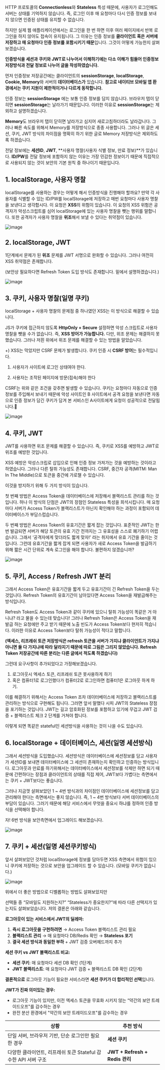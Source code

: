 HTTP 프로토콜의 **Connectionless**와 **Stateless** 특성 때문에, 사용자가 로그인해도 서버는 상태를 기억하지 않습니다. 즉, 로그인 이후 매 요청마다 다시 인증 정보를 보내지 않으면 인증된 상태를 유지할 수 없습니다.

하지만 실제 웹 애플리케이션에서는 로그인을 한 번 하면 이후 여러 페이지에서 반복 로그인을 하지 않아도 접속이 유지됩니다. 그 이유는 인증 정보를 **클라이언트 혹은 서버에 저장하고 매 요청마다 인증 정보를 포함시키기 때문**입니다. 그것이 어떻게 가능한지 살펴보겠습니다.

**인증방식을 세션과 쿠키와 JWT로 나누어서 이해하기에는 다소 이해가 힘들어 인증정보 저장방식과 전달 정보로 나누어 글을 작성하였습니다.** 

먼저 인증정보 저장공간에는 클라이언트의 **sessionStorage**, **localStorage**, **Cookie, Memory**와 서버의 **데이터베이스가** 있습니다. **참고로 네이티브 모바일 앱 환경에서는 쿠키 지원이 제한적이거나 다르게 동작합니다.**

인증 정보는 **sessionStorage** 에는 보통 인증 정보를 담지 않습니다. 브라우저 탭이 닫히면 **sessionStorage**는 날라가기 때문입니다. 이러한 이유로 **sessionStorage**는 제외하고 설명하겠습니다.  

**Memory**도 브라우저 탭이 닫히면 날라가고 심지어 새로고침하더라도 날라갑니다. 그러나 빠른 속도를 위해서 Memory를 저장방식으로 종종 사용합니다. 그러나 위 글은 세션, 쿠키, JWT 방식의 차이점을 명확히 하기 위한 글로 Memory 저장방식은 제외하도록 하겠습니다.

전달 정보에는 **세션ID**, **JWT**, **사용자 명찰(사용자 식별 정보, 만료 정보)**가 있습니다. **ID/PW**를 전달 정보에 포함하지 않는 이유는 가장 민감한 정보이기 때문에 직접적으로 사용되지 않는 것이 보안의 기본 원칙 중 하나이기 때문입니다.

## 1. localStorage, 사용자 명찰

localStorage를 사용하는 경우는 어떻게 해서 인증방식을 진행해야 할까요? 만약 각 사용자를 식별할 수 있는 ID/PW를 localStorage에 저장하고 매번 요청마다 사용자 명찰을 보낸다고 생각합시다. 이 요청은 **XSS**의 위험이 있습니다. 이 요청의 XSS 위험은 공격자가 악성스크립트를 심어 localStorage에 있는 사용자 명찰을 뺏는 행위를 말합니다. 또한 공격자가 사용자 명찰을 **위조**해서 보낼 수 있다는 취약점이 있습니다. 

![image](https://github.com/user-attachments/assets/2b7f9d5a-c0f7-4bd7-8595-9d777091ac3e)

## 2. localStorage, JWT

1단계에서 문제가 된 **위조** 문제를 JWT 서명으로 완화할 수 있습니다. 그러나 여전히 XSS 취약점은 존재합니다.

(보안상 필요하다면 Refresh Token 도입 방식도 존재합니다. 밑에서 설명하겠습니다.)

![image](https://github.com/user-attachments/assets/bd34015b-f89c-4dcb-a074-fc42a4888d5e)

## 3. 쿠키, 사용자 명찰(일명 쿠키)

 localStorage + 사용자 명찰의 문제점 중 하나였던 XSS는 이 방식으로 해결할 수 있습니다.

JS가 쿠키에 접근하지 않도록 **HttpOnly + Secure** 설정하면 악성 스크립트로 사용자 명찰을 뺏을 수가 없습니다. 즉, **XSS 방어가 가능합니다.** 다만, 위조 문제는 해결하지 못했습니다. 그러나 저흰 위에서 위조 문제를 해결할 수 있는 방법을 알았습니다.

+) XSS는 막았지만 CSRF 문제가 발생합니다. 쿠키 인증 시 **CSRF 방어**는 필수적입니다.

1. 사용자가 사이트에 로그인 상태여야 한다.

2. 사용자는 조작된 페이지에 방문(접속)해야 한다

CSRF는 위와 같은 조건을 갖추면 발생할 수 있습니다. 쿠키는 요청마다 자동으로 인증정보를 주입해서 보내기 때문에 악성 사이트인 B 사이트에서 공격 요청을 보낸다면 자동으로 인증 정보가 담긴 쿠키가 담겨 본 서비스인 A사이트에게 요청이 성공적으로 전달됩니다.🥲

![image](https://github.com/user-attachments/assets/a1e98f78-a39e-40c7-9e29-ac34c0757001)

## 4. 쿠키, JWT

JWT를 사용하면 위조 문제를 해결할 수 있습니다. 즉, 쿠키로 XSS를 예방하고 JWT로 위조를 예방한 것입니다. 

XSS 예방은 악성스크립로 삽입으로 인해 인증 정보 가져가는 것을 예방하는 것이라고 하였습니다. 그러나 다른 탈취 가능성도 존재합니다. CSRF, 중간자 공격(MITM: Man In The Middle)으로 토큰을 중간에 가로챌 수 있습니다. 

이것을 방지하기 위해 두 가지 방식이 있습니다.

첫 번째 방법은 Access Token을 데이터베이스에 저장해서 블랙리스트 관리를 하는 것입니다. 허나 이 방식의 단점은 JWT의 장점인 Stateless 특성을 희석시킵니다. 매 요청마다 서버가 Access Token가 블랙리스트가 아닌지 확인해야 하는 과정이 포함되어 데이터베이스가 부담스럽습니다.

두 번째 방법은 Access Token의 유효기간은 짧게 잡는 것입니다. 표준적인 JWT는 한번 발급되면 서버가 해당 토큰의 유효 기간 전까지는 그 유효성을 스스로 폐기하기 어렵습니다. 그래서 ‘공격자에게 맞더라도 짧게 맞자!’ 라는 취지에서 유효 기간을 줄이는 것입니다. 그런데 유효기간을 짧게 잡게 되면 사용자가 새로 Access Token을 발급하기 위해 짧은 시간 단위로 계속 로그인을 해야 합니다. 불편하지 않겠습니까? 

![image](https://github.com/user-attachments/assets/d332a280-a230-48fc-bbb5-4976ce40862d)

## 5. 쿠키, Access / Refresh JWT 분리

그래서 Access Token은 유효기간을 짧게 두고 유효기간이 긴 Refresh Token을 두는 것입니다. Refresh Token의 유효기간이 남아있다면 Access Token을 재발급해주는 방식입니다. 

Refresh Token도 Access Token과 같이 쿠키에 있으니 탈취 가능성이 똑같은 거 아니냐? 라고 물을 수 있는데 맞습니다! 그러나 Refresh Token은 Access Token을 재발급 하는 요청에만 주고 받기 때문에 노출 빈도가 Access Token보다 현저히 적습니다. 이러한 이유로 Access Token보다 탈취 가능성이 적다고 말합니다.

**(엑세스, 리프레쉬 토큰 저장방식은 refresh 토큰을 서버가 가지냐 클라이언트가 가지냐 아니면 둘 다 가지냐에 따라 달라지기 때문에 따로 그림은 그리지 않았습니다. Refresh Token 저장공간에 따른 분리는 다른 글에서 적도록 하겠습니다)**

그런데 요구사항이 추가되었다고 가정해보겠습니다.

1. 로그아웃시 엑세스 토큰, 리프레쉬 토큰 못사용하게 하기
2. 혹은 컴퓨터1로 로그인했다가 컴퓨터2로 로그인하면 컴퓨터1은 로그아웃 하게 하기. 

이를 해결하기 위해서는 Access Token 조차 데이터베이스에 저장하고 블랙리스트를 관리하는 방식으로 구현해도 됩니다. 그러면 앞서 말했다 시피 JWT의 Stateless 장점을 포기하는 것입니다. JWT는 길고 암호화된 정보를 포함하고 있기에 무겁고 JWT 검증 + 블랙리스트 체크 2 단계를 거쳐야 합니다. 

이렇게 되면 똑같은 stateful인 세션방식을 사용하는 것이 나을 수도 있습니다.

## 6. localStorage + 데이터베이스, 세션(일명 세션방식)

그래서 세션방식을 도입했습니다. 세션방식은 데이터베이스에 세션정보를 담고 사용자가 세션ID를 보내면 데이터베이스에 그 세션이 존재하는지 확인하고 인증하는 방식입니다. 로그아웃과 만료를 하기위해서는 데이터베이스에서 세션정보를 삭제만 하면 되기 때문에 간편하다는 장점과 클라이언트의 상태를 직접 제어, JWT보다 가볍다는 측면에서는 쿠키 + JWT보다는 좋습니다. 

그러나 지금껏 살펴보았던 1 ~ 4번 방식과의 차이점인 데이터베이스에 세션정보를 담고 관리해야 한다는 측면에서는 좋지 않습니다. 즉, 1 ~ 4번 방식보다 서버 데이터베이스의 부담이 있습니다. 그러기 때문에 해당 서비스에서 무엇을 중요시 하냐를 정하여 인증 방식을 선택해야 합니다.

자! 6번 방식을 보안측면에서 업그레이드 해보겠습니다.

![image](https://github.com/user-attachments/assets/5a51a8d4-6963-4f85-be1c-602caa545a63)

## 7. 쿠키 + 세션(일명 세션쿠키방식)

앞서 살펴보았던 것처럼 localStorage에 정보를 담아두면 XSS 측면에서 위험이 있으니 쿠키에 저장하는 것으로 보안을 업그레이드 할 수 있습니다. (모바일 쿠키가 없습니다.)

![image](https://github.com/user-attachments/assets/f806e96c-d05b-473f-b5ab-588d81647f38)

위에서 더 좋은 방법으로 디벨롭하는 방법도 살펴보았지만 

선택들 중 “모바일도 지원하는지?” “Stateless가 중요한지?”에 따라 다른 선택지가 있는지도 살펴보았습니다. 저의 결론은 아래와 같습니다. 

**로그아웃이 있는 서비스에서 JWT의 딜레마:**

1. **즉시 로그아웃을 구현하려면** → Access Token 블랙리스트 관리 필요
2. **블랙리스트 관리** → 매 요청마다 DB/Redis 확인 → **Stateless 포기**
3. **결국 세션 방식과 동일한 부하** + JWT 검증 오버헤드까지 추가

**세션 쿠키 vs JWT 블랙리스트 비교:**

- **세션 쿠키**: 매 요청마다 세션 DB 확인 (1단계)
- **JWT 블랙리스트**: 매 요청마다 JWT 검증 + 블랙리스트 DB 확인 (2단계)

**결론적으로** 로그아웃 기능이 필요한 서비스라면 **세션 쿠키가 더 합리적인 선택**입니다.

**JWT가 진짜 의미있는 경우:**

- 로그아웃 기능이 있지만, 이전 엑세스 토큰을 무효화 시키지 않는 “약간의 보안 트레이드오프"를 감수하는 경우
- 완전 분산 환경에서 "약간의 보안 트레이드오프"를 감수하는 경우

| 상황 | 추천 방식 |
| --- | --- |
| 단일 서버, 브라우저 기반, 단순 로그인만 필요한 경우 | **세션 쿠키** |
| 다양한 클라이언트, 리프레쉬 토큰 Stateful 감수한 API 서버 구조 | **JWT + Refresh + Redis 관리** |

